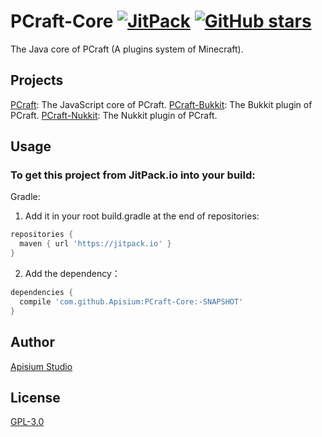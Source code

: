 # PCraft-Core [![JitPack](https://jitpack.io/v/Apisium/PCraft-Core.svg)](https://jitpack.io/#Apisium/PCraft-Core) [![GitHub stars](https://img.shields.io/github/stars/Apisium/PCraft-Core.svg?style=social&label=Stars)](https://github.com/Apisium/PCraft-Core)

The Java core of PCraft (A plugins system of Minecraft).

## Projects

[PCraft](https://github.com/Apisium/PCraft): The JavaScript core of PCraft.
[PCraft-Bukkit](https://github.com/Apisium/PCraft-Bukkit): The Bukkit plugin of PCraft.
[PCraft-Nukkit](https://github.com/Apisium/PCraft-Nukkit): The Nukkit plugin of PCraft.

## Usage

### To get this project from JitPack.io into your build:

Gradle:

1. Add it in your root build.gradle at the end of repositories:

```groovy
repositories {
  maven { url 'https://jitpack.io' }
}
```

2. Add the dependency：

```groovy
dependencies {
  compile 'com.github.Apisium:PCraft-Core:-SNAPSHOT'
}
```

## Author

[Apisium Studio](https://github.com/Apisium)

## License

[GPL-3.0](./LICENSE)
